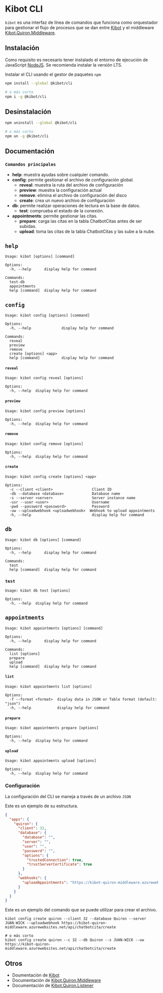 # **Kibot CLI**

`kibot` es una interfaz de línea de comandos que funciona como orquestador para gestionar el flujo de procesos que se dan entre [Kibot](https://github.com/Ekisa-Team/Kibot) y el middleware [Kibot.Quiron.Middleware](https://github.com/Ekisa-Team/Kibot.Quiron.Middleware).

## **Instalación**

Como requisito es necesario tener instalado el entorno de ejecución de JavaScript [NodeJS](https://nodejs.org/es/). Se recomienda instalar la versión LTS.

Instalar el CLI usando el gestor de paquetes `npm`

```bash
npm install --global @kibot/cli

# o más corto
npm i -g @kibot/cli
```

## **Desinstalación**

```bash
npm uninstall --global @kibot/cli

# o más corto
npm un -g @kibot/cli
```

## **Documentación**

### `Comandos principales`

- **help**: muestra ayudas sobre cualquier comando.
- **config**: permite gestionar el archivo de configuración global.
  - **reveal**: muestra la ruta del archivo de configuración
  - **preview**: muestra la configuración actual
  - **remove**: elimina el archivo de configuración del disco
  - **create**: crea un nuevo archivo de configuración
- **db**: permite realizar operaciones de lectura en la base de datos.
  - **test**: comprueba el estado de la conexión.
- **appointments**: permite gestionar las citas.
  - **prepare**: carga las citas en la tabla ChatbotCitas antes de ser subidas.
  - **upload**: toma las citas de la tabla ChatbotCitas y las sube a la nube.

## `help`

```
Usage: kibot [options] [command]

Options:
  -h, --help      display help for command

Commands:
  test-db
  appointments
  help [command]  display help for command
```

## `config`

```
Usage: kibot config [options] [command]

Options:
  -h, --help              display help for command

Commands:
  reveal
  preview
  remove
  create [options] <app>
  help [command]          display help for command
```

#### `reveal`

```
Usage: kibot config reveal [options]

Options:
  -h, --help  display help for command
```

#### `preview`

```
Usage: kibot config preview [options]

Options:
  -h, --help  display help for command
```

#### `remove`

```
Usage: kibot config remove [options]

Options:
  -h, --help  display help for command
```

#### `create`

```
Usage: kibot config create [options] <app>

Options:
  -c --client <client>                  Client ID
  -db --database <database>             Database name
  -s --server <server>                  Server instance name
  -usr --user <user>                    Username
  -pwd --password <password>            Password
  -uw --uploadwebhook <uploadwebhook>  Webhook to upload appointments
  -h, --help                            display help for command
```

## `db`

```
Usage: kibot db [options] [command]

Options:
  -h, --help      display help for command

Commands:
  test
  help [command]  display help for command
```

### `test`

```
Usage: kibot db test [options]

Options:
  -h, --help  display help for command
```

## `appointments`

```
Usage: kibot appointments [options] [command]

Options:
  -h, --help      display help for command

Commands:
  list [options]
  prepare
  upload
  help [command]  display help for command
```

#### `list`

```
Usage: kibot appointments list [options]

Options:
  -f --format <format>  display data in JSON or Table format (default: "json")
  -h, --help            display help for command
```

#### `prepare`

```
Usage: kibot appointments prepare [options]

Options:
  -h, --help  display help for command
```

#### `upload`

```
Usage: kibot appointments upload [options]

Options:
  -h, --help  display help for command
```

### **Configuración**

La configuración del CLI se maneja a través de un archivo `JSON`

Este es un ejemplo de su estructura.

```json
{
  "apps": {
    "quiron": {
      "client": 32,
      "database": {
        "database": "",
        "server": "",
        "user": "",
        "password": "",
        "options": {
          "trustedConnection": true,
          "trustServerCertificate": true
        }
      },
      "webhooks": {
        "uploadAppointments": "https://kibot-quiron-middleware.azurewebsites.net/api/chatbotcita/create"
      }
    }
  }
}
```

Este es un ejemplo del comando que se puede utilizar para crear el archivo.

```
kibot config create quiron --client 32 --database Quiron --server JUAN-WICK --uploadwebhook https://kibot-quiron-middleware.azurewebsites.net/api/chatbotcita/create

# o más corto
kibot config create quiron --c 32 --db Quiron --s JUAN-WICK --uw https://kibot-quiron-middleware.azurewebsites.net/api/chatbotcita/create
```

## **Otros**

- Doumentación de [Kibot](https://github.com/Ekisa-Team/Kibot)
- Documentación de [Kibot.Quiron.Middleware](https://github.com/Ekisa-Team/Kibot.Quiron.Middleware)
- Documentación de [Kibot.Quiron.Listener](https://github.com/Ekisa-Team/Kibot.Quiron.Listener)
